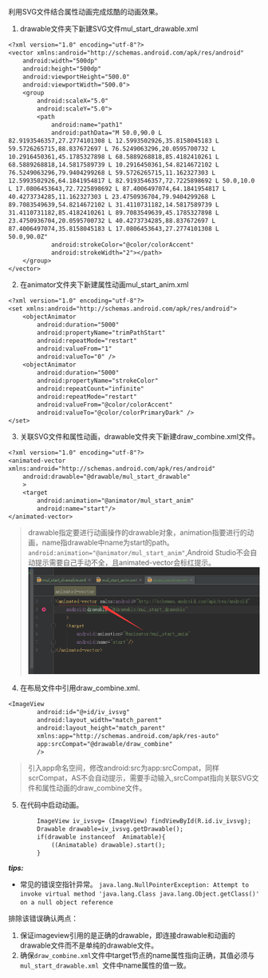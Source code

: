 利用SVG文件结合属性动画完成炫酷的动画效果。

1. drawable文件夹下新建SVG文件mul_start_drawable.xml  
```
<?xml version="1.0" encoding="utf-8"?>
<vector xmlns:android="http://schemas.android.com/apk/res/android"
    android:width="500dp"
    android:height="500dp"
    android:viewportHeight="500.0"
    android:viewportWidth="500.0">
    <group
        android:scaleX="5.0"
        android:scaleY="5.0">
        <path
            android:name="path1"
            android:pathData="M 50.0,90.0 L 82.9193546357,27.2774101308 L 12.5993502926,35.8158045183 L 59.5726265715,88.837672697 L 76.5249063296,20.0595700732 L 10.2916450361,45.1785327898 L 68.5889268818,85.4182410261 L 68.5889268818,14.5817589739 L 10.2916450361,54.8214672102 L 76.5249063296,79.9404299268 L 59.5726265715,11.162327303 L 12.5993502926,64.1841954817 L 82.9193546357,72.7225898692 L 50.0,10.0 L 17.0806453643,72.7225898692 L 87.4006497074,64.1841954817 L 40.4273734285,11.162327303 L 23.4750936704,79.9404299268 L 89.7083549639,54.8214672102 L 31.4110731182,14.5817589739 L 31.4110731182,85.4182410261 L 89.7083549639,45.1785327898 L 23.4750936704,20.0595700732 L 40.4273734285,88.837672697 L 87.4006497074,35.8158045183 L 17.0806453643,27.2774101308 L 50.0,90.0Z"
            android:strokeColor="@color/colorAccent"
            android:strokeWidth="2"></path>
    </group>
</vector>
```

2. 在animator文件夹下新建属性动画mul_start_anim.xml
```
<?xml version="1.0" encoding="utf-8"?>
<set xmlns:android="http://schemas.android.com/apk/res/android">
    <objectAnimator
        android:duration="5000"
        android:propertyName="trimPathStart"
        android:repeatMode="restart"
        android:valueFrom="1"
        android:valueTo="0" />
    <objectAnimator
        android:duration="5000"
        android:propertyName="strokeColor"
        android:repeatCount="infinite"
        android:repeatMode="restart"
        android:valueFrom="@color/colorAccent"
        android:valueTo="@color/colorPrimaryDark" />
</set>
```

3. 关联SVG文件和属性动画，drawable文件夹下新建draw_combine.xml文件。
```
<?xml version="1.0" encoding="utf-8"?>
<animated-vector xmlns:android="http://schemas.android.com/apk/res/android"
    android:drawable="@drawable/mul_start_drawable"
    >
    <target
        android:animation="@animator/mul_start_anim"
        android:name="start"/>
</animated-vector>
```

> drawable指定要进行动画操作的drawable对象，animation指要进行的动画，name指drawable中name为start的path。`android:animation="@animator/mul_start_anim"`,Android Studio不会自动提示需要自己手动不全，且animated-vector会标红提示。  
> ![20170803113556.png](../../../../Pictures/201708/20170803113556.png)  

4. 在布局文件中引用draw_combine.xml.
```
<ImageView
        android:id="@+id/iv_ivsvg"
        android:layout_width="match_parent"
        android:layout_height="match_parent"
        xmlns:app="http://schemas.android.com/apk/res-auto"
        app:srcCompat="@drawable/draw_combine"
        />
```

> 引入app命名空间，修改android:src为app:srcCompat，同样scrCompat，AS不会自动提示，需要手动输入,srcCompat指向关联SVG文件和属性动画的draw_combine文件。

5. 在代码中启动动画。
```
        ImageView iv_ivsvg= (ImageView) findViewById(R.id.iv_ivsvg);
        Drawable drawable=iv_ivsvg.getDrawable();
        if(drawable instanceof  Animatable){
            ((Animatable) drawable).start();    
        }
```

***tips:***
* 常见的错误空指针异常。
`java.lang.NullPointerException: Attempt to invoke virtual method 'java.lang.Class java.lang.Object.getClass()' on a null object reference`

排除该错误确认两点：
1. 保证imageview引用的是正确的drawable，即连接drawable和动画的drawable文件而不是单纯的drawable文件。
2. 确保`draw_combine.xml`文件中target节点的name属性指向正确，其值必须与`mul_start_drawable.xml `文件中name属性的值一致。
